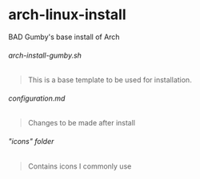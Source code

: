 # arch-linux-install
BAD Gumby's base install of Arch

###### arch-install-gumby.sh
> This is a base template to be used for installation.

###### configuration.md
> Changes to be made after install

###### "icons" folder
> Contains icons I commonly use
